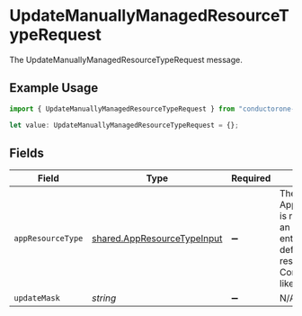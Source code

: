 # UpdateManuallyManagedResourceTypeRequest

The UpdateManuallyManagedResourceTypeRequest message.

## Example Usage

```typescript
import { UpdateManuallyManagedResourceTypeRequest } from "conductorone-sdk-typescript/sdk/models/shared";

let value: UpdateManuallyManagedResourceTypeRequest = {};
```

## Fields

| Field                                                                                                                    | Type                                                                                                                     | Required                                                                                                                 | Description                                                                                                              |
| ------------------------------------------------------------------------------------------------------------------------ | ------------------------------------------------------------------------------------------------------------------------ | ------------------------------------------------------------------------------------------------------------------------ | ------------------------------------------------------------------------------------------------------------------------ |
| `appResourceType`                                                                                                        | [shared.AppResourceTypeInput](../../../sdk/models/shared/appresourcetypeinput.md)                                        | :heavy_minus_sign:                                                                                                       | The AppResourceType is referenced by an app entitlement defining its resource types. Commonly things like Group or Role. |
| `updateMask`                                                                                                             | *string*                                                                                                                 | :heavy_minus_sign:                                                                                                       | N/A                                                                                                                      |